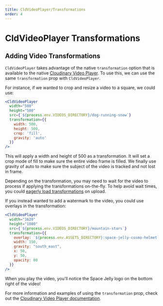 ```yaml
---
title: CldVideoPlayer/Transformations
order: 4
---
```


<script>
    import Callout from '$lib/components/Callout.svelte'
    import ImageGrid from '$lib/components/ImageGrid.svelte'
    import Video from '$lib/components/Video.svelte'
    import { CldVideoPlayer } from 'svelte-cloudinary'

</script>
# CldVideoPlayer Transformations

## Adding Video Transformations

`CldVideoPlayer` takes advantage of the native `transformation` option that is available to the native [Cloudinary Video Player](https://cloudinary.com/documentation/video_manipulation_and_delivery). To use this, we can use the same `transformation` prop with `CldVideoPlayer`.

For instance, if we wanted to crop and resize a video to a square, we could use:

```jsx
<CldVideoPlayer
  width="500"
  height="500"
  src={`${process.env.VIDEOS_DIRECTORY}/dog-running-snow`}
  transformation={{
    width: 500,
    height: 500,
    crop: 'fill',
    gravity: 'auto'
  }}
/>
```

This will apply a width and height of 500 as a transformation. It will set a crop mode of fill to make sure the entire video frame is filled. We finally use gravity of auto to make sure the subject of the video is tracked and not lost in frame.

<div style="max-width: 500; margin: 0 auto" class="not-prose">
  <CldVideoPlayer
    width="500"
    height="500"
    src={`videos/dog-running-snow`}
    transformation={{
      width: 500,
      height: 500,
      crop: 'fill',
      gravity: 'auto'
    }}
  />
</div>

<Callout emoji={false}>
  Depending on the transformation, you may need to wait for the video to process if applying the transformations on-the-fly. To help avoid wait times, you could <a href="https://cloudinary.com/documentation/transformations_on_upload#eager_transformations">eagerly load transformations</a> on upload.
</Callout>

If you instead wanted to add a watermark to the video, you could use overlays in the transformation:

```jsx
<CldVideoPlayer
  width="1620"
  height="1080"
  src={`${process.env.VIDEOS_DIRECTORY}/mountain-stars`}
  transformation={{
    overlay: `${process.env.ASSETS_DIRECTORY}:space-jelly-cosmo-helmet`,
    width: 150,
    gravity: "south_east",
    x: 50,
    y: 50,
    opacity: 80
  }}
/>
```

When you play the video, you'll notice the Space Jelly logo on the bottom right of the video!
<div class="not-prose">
<CldVideoPlayer
  width="1620"
  height="1080"
  src={`videos/mountain-stars`}
  transformation={{
    overlay: `videos:space-jelly-cosmo-helmet`,
    width: 150,
    gravity: "south_east",
    x: 50,
    y: 50,
    opacity: 80
  }}
/>

For more information and examples of using the `transformation` prop, check out the [Cloudinary Video Player documentation](https://cloudinary.com/documentation/video_manipulation_and_delivery).
